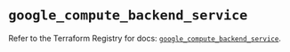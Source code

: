 # `google_compute_backend_service`

Refer to the Terraform Registry for docs: [`google_compute_backend_service`](https://registry.terraform.io/providers/hashicorp/google/6.34.1/docs/resources/compute_backend_service).
